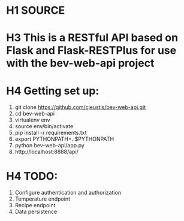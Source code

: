 # H1 SOURCE

# H3 This is a RESTful API based on Flask and Flask-RESTPlus for use with the bev-web-api project

# H4 Getting set up:
 1. git clone https://github.com/cjeustis/bev-web-api.git
 2. cd bev-web-api
 3. virtualenv env
 4. source env/bin/activate
 5. pip install -r requirements.txt
 6. export PYTHONPATH=.:$PYTHONPATH
 7. python bev-web-api/app.py
 8. http://localhost:8888/api/


# H4 TODO:
 1. Configure authentication and authorization
 2. Temperature endpoint
 3. Recipe endpoint
 4. Data persistence